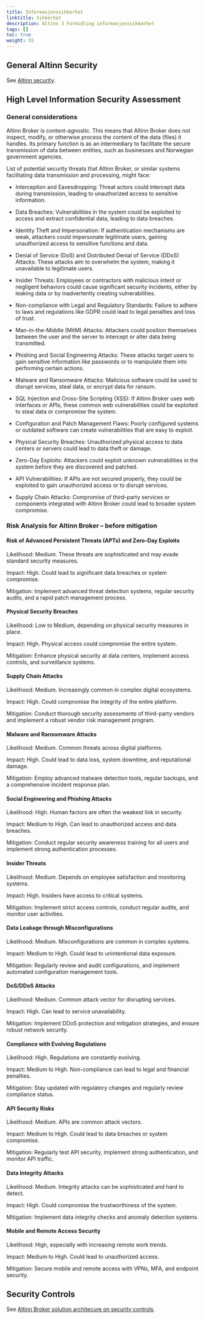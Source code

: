 ```yaml
---
title: Informasjonssikkerhet
linktitle: Sikkerhet
description: Altinn 3 Formidling informasjonssikkerhet
tags: []
toc: true
weight: 55
---
```


<!--
{{<children />}}
-->

## General Altinn Security

See [Altinn security](../../security/).

## High Level Information Security Assessment

### General considerations
Altinn Broker is content-agnostic. This means that Altinn Broker does not inspect,
modify, or otherwise process the content of the data (files) it handles. 
Its primary function is as an intermediary to facilitate the
secure transmission of data between entities, 
such as businesses and Norwegian government agencies.


List of potential security threats that Altinn Broker, or similar
systems facilitating data transmission and processing, might face:

* Interception and Eavesdropping: Threat actors could intercept data
    during transmission, leading to unauthorized access to sensitive
    information.

* Data Breaches: Vulnerabilities in the system could be exploited to
    access and extract confidential data, leading to data breaches.

* Identity Theft and Impersonation: If authentication mechanisms are
    weak, attackers could impersonate legitimate users, gaining
    unauthorized access to sensitive functions and data.

* Denial of Service (DoS) and Distributed Denial of Service (DDoS)
    Attacks: These attacks aim to overwhelm the system, making it
    unavailable to legitimate users.

* Insider Threats: Employees or contractors with malicious intent or
    negligent behaviors could cause significant security incidents,
    either by leaking data or by inadvertently creating vulnerabilities.

*  Non-compliance with Legal and Regulatory Standards: Failure to
    adhere to laws and regulations like GDPR could lead to legal
    penalties and loss of trust.

*  Man-in-the-Middle (MitM) Attacks: Attackers could position
    themselves between the user and the server to intercept or alter
    data being transmitted.

* Phishing and Social Engineering Attacks: These attacks target users
    to gain sensitive information like passwords or to manipulate them
    into performing certain actions.

* Malware and Ransomware Attacks: Malicious software could be used to
    disrupt services, steal data, or encrypt data for ransom.

* SQL Injection and Cross-Site Scripting (XSS): If Altinn Broker uses
    web interfaces or APIs, these common web vulnerabilities could be
    exploited to steal data or compromise the system.

* Configuration and Patch Management Flaws: Poorly configured systems
    or outdated software can create vulnerabilities that are easy to
    exploit.

* Physical Security Breaches: Unauthorized physical access to data
    centers or servers could lead to data theft or damage.

* Zero-Day Exploits: Attackers could exploit unknown vulnerabilities
    in the system before they are discovered and patched.

* API Vulnerabilities: If APIs are not secured properly, they could be
    exploited to gain unauthorized access or to disrupt services.

* Supply Chain Attacks: Compromise of third-party services or
    components integrated with Altinn Broker could lead to broader
    system compromise.


### Risk Analysis for Altinn Broker – before mitigation

#### Risk of Advanced Persistent Threats (APTs) and Zero-Day Exploits

Likelihood: Medium. These threats are sophisticated and may evade
standard security measures.

Impact: High. Could lead to significant data breaches or system
compromise.

Mitigation: Implement advanced threat detection systems, regular
security audits, and a rapid patch management process.

#### Physical Security Breaches

Likelihood: Low to Medium, depending on physical security measures in
place.

Impact: High. Physical access could compromise the entire system.

Mitigation: Enhance physical security at data centers, implement access
controls, and surveillance systems.

#### Supply Chain Attacks

Likelihood: Medium. Increasingly common in complex digital ecosystems.

Impact: High. Could compromise the integrity of the entire platform.

Mitigation: Conduct thorough security assessments of third-party vendors
and implement a robust vendor risk management program.

#### Malware and Ransomware Attacks

Likelihood: Medium. Common threats across digital platforms.

Impact: High. Could lead to data loss, system downtime, and reputational
damage.

Mitigation: Employ advanced malware detection tools, regular backups,
and a comprehensive incident response plan.

#### Social Engineering and Phishing Attacks

Likelihood: High. Human factors are often the weakest link in security.

Impact: Medium to High. Can lead to unauthorized access and data
breaches.

Mitigation: Conduct regular security awareness training for all users
and implement strong authentication processes.

#### Insider Threats

Likelihood: Medium. Depends on employee satisfaction and monitoring
systems.

Impact: High. Insiders have access to critical systems.

Mitigation: Implement strict access controls, conduct regular audits,
and monitor user activities.

#### Data Leakage through Misconfigurations

Likelihood: Medium. Misconfigurations are common in complex systems.

Impact: Medium to High. Could lead to unintentional data exposure.

Mitigation: Regularly review and audit configurations, and implement
automated configuration management tools.

#### DoS/DDoS Attacks

Likelihood: Medium. Common attack vector for disrupting services.

Impact: High. Can lead to service unavailability.

Mitigation: Implement DDoS protection and mitigation strategies, and
ensure robust network security.

#### Compliance with Evolving Regulations

Likelihood: High. Regulations are constantly evolving.

Impact: Medium to High. Non-compliance can lead to legal and financial
penalties.

Mitigation: Stay updated with regulatory changes and regularly review
compliance status.

#### API Security Risks

Likelihood: Medium. APIs are common attack vectors.

Impact: Medium to High. Could lead to data breaches or system
compromise.

Mitigation: Regularly test API security, implement strong
authentication, and monitor API traffic.

#### Data Integrity Attacks

Likelihood: Medium. Integrity attacks can be sophisticated and hard to
detect.

Impact: High. Could compromise the trustworthiness of the system.

Mitigation: Implement data integrity checks and anomaly detection
systems.

#### Mobile and Remote Access Security

Likelihood: High, especially with increasing remote work trends.

Impact: Medium to High. Could lead to unauthorized access.

Mitigation: Secure mobile and remote access with VPNs, MFA, and endpoint
security.

## Security Controls

See [Altinn Broker solution architecure on security controls](../solution-architecture/#security-controls).
